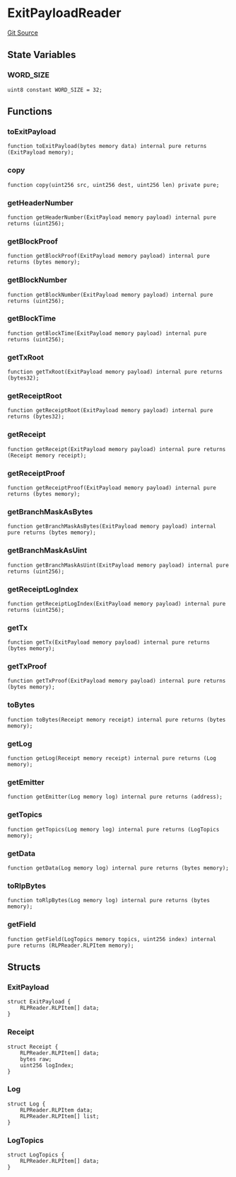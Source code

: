 # ExitPayloadReader
[Git Source](https://github.com/maticnetwork/contracts/blob/155f729fd8db0676297384375468d4d45b8aa44e/contracts/common/lib/ExitPayloadReader.sol)


## State Variables
### WORD_SIZE

```solidity
uint8 constant WORD_SIZE = 32;
```


## Functions
### toExitPayload


```solidity
function toExitPayload(bytes memory data) internal pure returns (ExitPayload memory);
```

### copy


```solidity
function copy(uint256 src, uint256 dest, uint256 len) private pure;
```

### getHeaderNumber


```solidity
function getHeaderNumber(ExitPayload memory payload) internal pure returns (uint256);
```

### getBlockProof


```solidity
function getBlockProof(ExitPayload memory payload) internal pure returns (bytes memory);
```

### getBlockNumber


```solidity
function getBlockNumber(ExitPayload memory payload) internal pure returns (uint256);
```

### getBlockTime


```solidity
function getBlockTime(ExitPayload memory payload) internal pure returns (uint256);
```

### getTxRoot


```solidity
function getTxRoot(ExitPayload memory payload) internal pure returns (bytes32);
```

### getReceiptRoot


```solidity
function getReceiptRoot(ExitPayload memory payload) internal pure returns (bytes32);
```

### getReceipt


```solidity
function getReceipt(ExitPayload memory payload) internal pure returns (Receipt memory receipt);
```

### getReceiptProof


```solidity
function getReceiptProof(ExitPayload memory payload) internal pure returns (bytes memory);
```

### getBranchMaskAsBytes


```solidity
function getBranchMaskAsBytes(ExitPayload memory payload) internal pure returns (bytes memory);
```

### getBranchMaskAsUint


```solidity
function getBranchMaskAsUint(ExitPayload memory payload) internal pure returns (uint256);
```

### getReceiptLogIndex


```solidity
function getReceiptLogIndex(ExitPayload memory payload) internal pure returns (uint256);
```

### getTx


```solidity
function getTx(ExitPayload memory payload) internal pure returns (bytes memory);
```

### getTxProof


```solidity
function getTxProof(ExitPayload memory payload) internal pure returns (bytes memory);
```

### toBytes


```solidity
function toBytes(Receipt memory receipt) internal pure returns (bytes memory);
```

### getLog


```solidity
function getLog(Receipt memory receipt) internal pure returns (Log memory);
```

### getEmitter


```solidity
function getEmitter(Log memory log) internal pure returns (address);
```

### getTopics


```solidity
function getTopics(Log memory log) internal pure returns (LogTopics memory);
```

### getData


```solidity
function getData(Log memory log) internal pure returns (bytes memory);
```

### toRlpBytes


```solidity
function toRlpBytes(Log memory log) internal pure returns (bytes memory);
```

### getField


```solidity
function getField(LogTopics memory topics, uint256 index) internal pure returns (RLPReader.RLPItem memory);
```

## Structs
### ExitPayload

```solidity
struct ExitPayload {
    RLPReader.RLPItem[] data;
}
```

### Receipt

```solidity
struct Receipt {
    RLPReader.RLPItem[] data;
    bytes raw;
    uint256 logIndex;
}
```

### Log

```solidity
struct Log {
    RLPReader.RLPItem data;
    RLPReader.RLPItem[] list;
}
```

### LogTopics

```solidity
struct LogTopics {
    RLPReader.RLPItem[] data;
}
```

